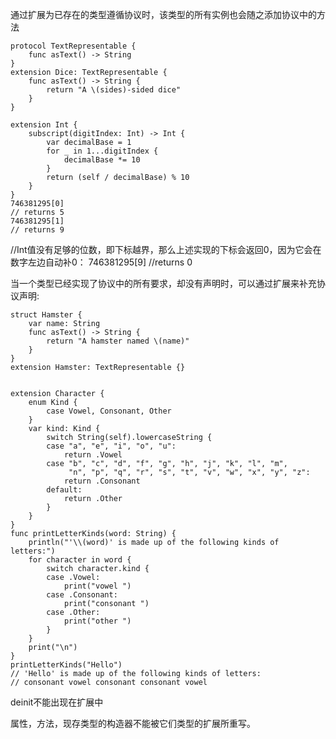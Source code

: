 
通过扩展为已存在的类型遵循协议时，该类型的所有实例也会随之添加协议中的方法
	
	protocol TextRepresentable {
	    func asText() -> String
	}
	extension Dice: TextRepresentable {
	    func asText() -> String {
	        return "A \(sides)-sided dice"
	    }
	}

	extension Int {
	    subscript(digitIndex: Int) -> Int {
	        var decimalBase = 1
            for _ in 1...digitIndex {
                decimalBase *= 10
            }
	        return (self / decimalBase) % 10
	    }
	}
	746381295[0]
	// returns 5
	746381295[1]
	// returns 9

//Int值没有足够的位数，即下标越界，那么上述实现的下标会返回0，因为它会在数字左边自动补0：
746381295[9]
//returns 0


当一个类型已经实现了协议中的所有要求，却没有声明时，可以通过扩展来补充协议声明:

	struct Hamster {
	    var name: String
	    func asText() -> String {
	        return "A hamster named \(name)"
	    }
	}
	extension Hamster: TextRepresentable {}


	extension Character {
	    enum Kind {
	        case Vowel, Consonant, Other
	    }
	    var kind: Kind {
	        switch String(self).lowercaseString {
	        case "a", "e", "i", "o", "u":
	            return .Vowel
	        case "b", "c", "d", "f", "g", "h", "j", "k", "l", "m",
	             "n", "p", "q", "r", "s", "t", "v", "w", "x", "y", "z":
	            return .Consonant
	        default:
	            return .Other
	        }
	    }
	}
	func printLetterKinds(word: String) {
	    println("'\\(word)' is made up of the following kinds of letters:")
	    for character in word {
	        switch character.kind {
	        case .Vowel:
	            print("vowel ")
	        case .Consonant:
	            print("consonant ")
	        case .Other:
	            print("other ")
	        }
	    }
	    print("\n")
	}
	printLetterKinds("Hello")
	// 'Hello' is made up of the following kinds of letters:
	// consonant vowel consonant consonant vowel


deinit不能出现在扩展中

属性，方法，现存类型的构造器不能被它们类型的扩展所重写。